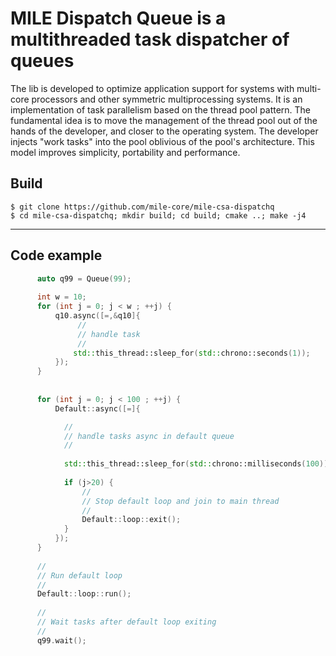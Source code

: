 # MILE Dispatch Queue is a multithreaded task dispatcher of queues

The lib is developed to optimize application support for systems with multi-core processors and other symmetric multiprocessing systems.
It is an implementation of task parallelism based on the thread pool pattern. The fundamental idea is to move the management 
of the thread pool out of the hands of the developer, and closer to the operating system. The developer injects "work tasks" into the pool oblivious of the pool's architecture. 
This model improves simplicity, portability and performance.

## Build 

    $ git clone https://github.com/mile-core/mile-csa-dispatchq
    $ cd mile-csa-dispatchq; mkdir build; cd build; cmake ..; make -j4

---

## Code example

```c++
      auto q99 = Queue(99);
  
      int w = 10;
      for (int j = 0; j < w ; ++j) {
          q10.async([=,&q10]{
               //
               // handle task
               //
              std::this_thread::sleep_for(std::chrono::seconds(1));
          });
      }
 
  
      for (int j = 0; j < 100 ; ++j) {
          Default::async([=]{

            //
            // handle tasks async in default queue 
            //           
              
            std::this_thread::sleep_for(std::chrono::milliseconds(100));
  
            if (j>20) {
                //
                // Stop default loop and join to main thread
                //
                Default::loop::exit();
            }  
          });
      }
    
      //
      // Run default loop
      //      
      Default::loop::run();
    
      //
      // Wait tasks after default loop exiting
      //
      q99.wait(); 
 ```
